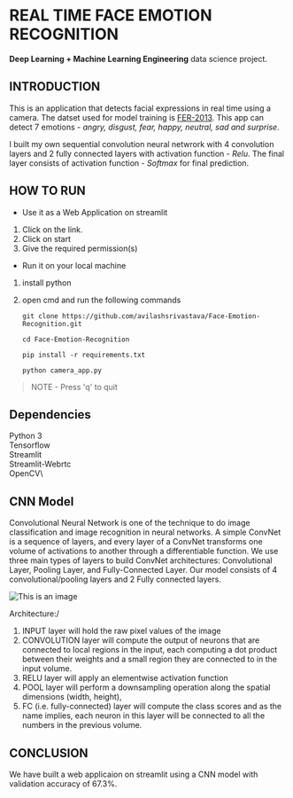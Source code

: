 # REAL TIME FACE EMOTION RECOGNITION
**Deep Learning + Machine Learning Engineering** data science project.

## INTRODUCTION
This is an application that detects facial expressions in real time using a camera. The datset used for model training is [FER-2013](https://www.kaggle.com/msambare/fer2013).
This app can detect 7 emotions - *angry, disgust, fear, happy, neutral, sad and surprise*. 

I built my own sequential convolution neural netwrork with 4 convolution layers and 2 fully connected layers with activation function - *Relu*.
The final layer consists of activation function - *Softmax* for final prediction.

## HOW TO RUN
- Use it as a Web Application on streamlit
1. Click on the link.
2. Click on start
3. Give the required permission(s)

- Run it on your local machine
1. install python
2. open cmd and run the following commands

   `git clone https://github.com/avilashsrivastava/Face-Emotion-Recognition.git`
   
   `cd Face-Emotion-Recognition`
   
   `pip install -r requirements.txt`
   
   `python camera_app.py`
   
 > NOTE - Press 'q' to quit

## Dependencies

Python 3\
Tensorflow\
Streamlit\
Streamlit-Webrtc\
OpenCV\

## CNN Model


Convolutional Neural Network is one of the technique to do image classification and image recognition in neural networks. A simple ConvNet is a sequence of layers, and every layer of a ConvNet transforms one volume of activations to another through a differentiable function. We use three main types of layers to build ConvNet architectures: Convolutional Layer, Pooling Layer, and Fully-Connected Layer. Our model consists of 4 convolutional/pooling layers and 2 Fully connected layers.

![This is an image](https://static.javatpoint.com/tutorial/tensorflow/images/convolutional-neural-network-in-tensorflow.png)

Architecture:/

1. INPUT layer will hold the raw pixel values of the image
2. CONVOLUTION layer will compute the output of neurons that are connected to local regions in the input, each computing a dot product between their weights and a small region they are connected to in the input volume.
3. RELU layer will apply an elementwise activation function
4. POOL layer will perform a downsampling operation along the spatial dimensions (width, height), 
5. FC (i.e. fully-connected) layer will compute the class scores and as the name implies, each neuron in this layer will be connected to all the numbers in the previous volume.

## CONCLUSION
We have built a web applicaion on streamlit using a CNN model with validation accuracy of 67.3%. 







